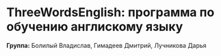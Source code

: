 ThreeWordsEnglish: программа по обучению англискому языку
========================
**Группа:** Болилый Владислав, Гимадеев Дмитрий, Лучникова Дарья
